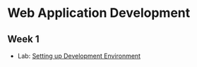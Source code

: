 # Web Application Development

## Week 1

- Lab: [Setting up Development Environment](https://github.com/ttran375/comp229-lab1)
